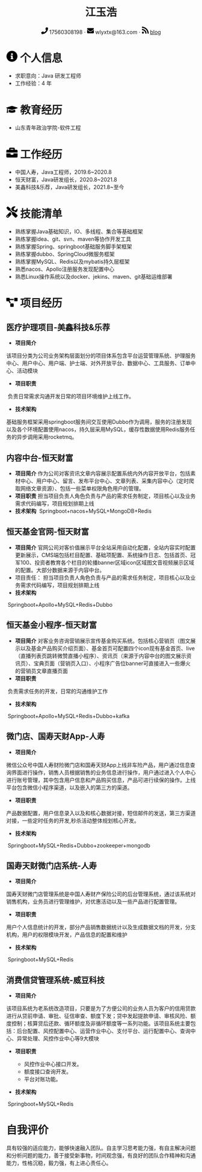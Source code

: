  <center>
     <h1>江玉浩</h1>
     <div>
         <span>
             <img src="assets/phone-solid.svg" width="18px">
             17560308198
         </span>
         ·
         <span>
             <img src="assets/envelope-solid.svg" width="18px">
             wlyxtx@163.com
         </span>
       <!--    ·
         <span>
             <img src="assets/github-brands.svg" width="18px">
             <a href="https://gitee.com/sitekeyho/">sitekeyho</a>
         </span>
			-->
         ·
         <span>
             <img src="assets/rss-solid.svg" width="18px">
             <a href="https://sitekeyho.gitee.io/note-log/#/">blog</a>
         </span>
     </div>
 </center>


 # <img src="assets/info-circle-solid.svg" width="30px"> 个人信息 

 - 求职意向：Java 研发工程师
 - 工作经验：4 年

# <img src="assets/graduation-cap-solid.svg" width="30px"> 教育经历

- 山东青年政治学院-软件工程

# <img src="assets/briefcase-solid.svg" width="30px"> 工作经历

- 中国人寿，Java工程师，2019.6~2020.8
- 恒天财富，Java研发组长，2020.8~2021.8
- 美鑫科技&乐荐，Java研发组长，2021.8~至今
  

# <img src="assets/tools-solid.svg" width="30px"> 技能清单

- 熟练掌握Java基础知识，IO、多线程、集合等基础框架
- 熟练掌握idea、git、svn、maven等协作开发工具
- 熟练掌握Spring、springboot基础服务脚手架框架
- 熟练掌握dubbo、SpringCloud微服务框架
- 熟练掌握MySQL、Redis以及mybatis持久层框架
- 熟悉nacos、Apollo注册服务发现配置中心
- 熟悉Linux操作系统以及docker、jekins、maven、git基础运维部署


# <img src="assets/project-diagram-solid.svg" width="30px"> 项目经历

##  医疗护理项目-美鑫科技&乐荐
- **项目简介**

​        该项目分类为公司业务架构层面划分的项目体系包含平台运营管理系统、护理服务中心、用户中心、用户端、护士端、对外开放平台、数据中心、工具服务、订单中心、活动模块

- **项目职责**

​        负责日常需求沟通开发日常的项目环境维护上线工作。

- **技术架构**

​        基础服务框架采用springboot服务间交互使用Dubbo作为调用，服务的注册发现以及各个环境配置使用nacos，持久层采用MySQL，缓存性数据使用Redis服务任务的异步调用采用rocketmq。

## 内容中台-恒天财富

- **项目简介**
​        作为公司对客资讯文章内容展示配置系统内外内容开放平台，包括素材中心、用户中心、留言、发布平台中心、文章列表、采集内容中心（定时爬取网络文章资源）、包括一些菜单权限角色用户的管理。
- **项目职责**
​        担当项目负责人角色负责与产品的需求任务制定，项目核心以及业务需求代码编写，项目规划排期上线
- **技术架构**
​        Springboot+nacos+MySQL+MongoDB+Redis
  
## 恒天基金官网-恒天财富

- **项目简介**
​        官网公司对客价值展示平台全站采用自动化配置，全站内容实时配置更新展示，CMS端包括栏目配置、基础项配置、系统操作日志、包括首页、冠军100、投资者教育各个栏目的轮播banner区域icon区域图文音视频展示区域的配置。大部分数据来源于内容中台。
- 项目责任：
​        担当项目负责人角色负责与产品的需求任务制定，项目核心以及业务需求代码编写，项目规划排期上线
- **技术架构**

​        Springboot+Apollo+MySQL+Redis+Dubbo

## 恒天基金小程序-恒天财富

- **项目简介**
​        对客业务咨询营销展示宣传基金购买系统。包括核心营销页（图文展示以及基金产品购买介绍页面）、基金首页可配置四个icon现有基金首页、live（直播列表页跳转微赞直播小程序）、资讯页（来源于内容中台的图文展示资讯页）、宝典页面（营销页入口）、小程序广告位banner可直接进入一些爆火的营销员文章直播页面
- **项目职责**

​        负责需求任务的开发，日常的沟通维护工作
- **技术架构**

​        Springboot+Apollo+MySQL+Redis+Dubbo+kafka
## 微门店、国寿天财App-人寿
- **项目简介**

​        微信公众号中国人寿财险微门店和国寿天财App上线非车险产品，用户通过信息查询界面进行操作，销售人员根据销售的业务信息进行操作，用户通过进入个人中心进行账号管理，其中包含用户信息和产品购买信息，产品可进行续保的操作。上线平台包含微信小程序渠道，以及嵌入的第三方的渠道。
- **项目职责**

​        产品数据配置，用户信息录入以及和核心数据对接，短信邮件的发送，第三方渠道对接，一些定时任务的开发,秒杀活动整体规划核心开发。
- **技术架构**

​        Springboot+MySQL+Redis+Dubbo+zookeeper+mongodb
## 国寿天财微门店系统-人寿
- **项目简介**

​        国寿天财微门店管理系统是中国人寿财产保险公司的后台管理系统，通过该系统对销售机构，业务员进行管理维护，对优惠活动以及一些产品进行配置管理。
- **项目职责**

​        用户个人信息统计的开发，部分产品销售数据统计以及生成数据文档的开发，分支机构，用户的权限模块开发，产品信息的配置和维护
- **技术架构**

​        Springboot+MySQL+Redis
## 消费信贷管理系统-威豆科技
- **项目简介**

​        该项目系统为老系统改造项目，只要是为了方便公司的业务人员为客户的信用贷款进行从贷前申请、审批、征信审查、额度下发；贷中发起提款申请、审核风险、额度控制；核算贷后还款、循环额度及非循环额度等一系列功能。该项目系统主要包括：后台配置、风控配置中心、运营作业中心、支付平台、运行配置中心、查询中心、异常处理、风控作业中心等9大模块
- **项目职责**

   - 风控作业中心接口开发。
   - 额度接口查询开发。
   - 平台对账功能。
- **技术架构**

​        Springboot+MySQL+Redis

# 自我评价

​        具有较强的适应能力，能够快速融入团队。自主学习思考能力强，有自主解决问题和分析问题的能力，善于接受新事物，时间观念强，有良好的团队合作精神和沟通能力，性格沉稳，毅力强，有上进心责任心。
